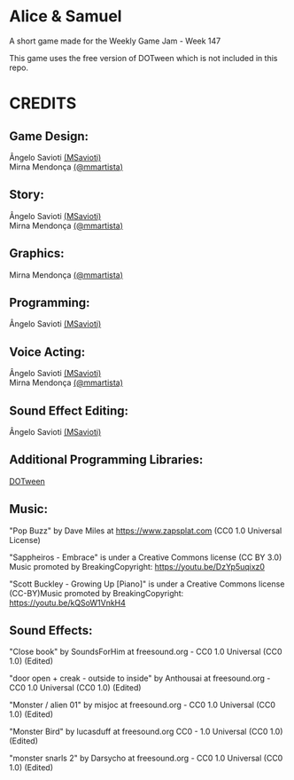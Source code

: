 # Alice & Samuel
A short game made for the Weekly Game Jam - Week 147

This game uses the free version of DOTween which is not included in this repo.

# CREDITS
## Game Design:
Ângelo Savioti [(MSavioti)](https://linktr.ee/msavioti)\
Mirna Mendonça [(@mmartista)](https://www.instagram.com/mmartista/)

## Story:
Ângelo Savioti [(MSavioti)](https://linktr.ee/msavioti)\
Mirna Mendonça [(@mmartista)](https://www.instagram.com/mmartista/)

## Graphics:
Mirna Mendonça [(@mmartista)](https://www.instagram.com/mmartista/)

## Programming:
Ângelo Savioti [(MSavioti)](https://linktr.ee/msavioti)

## Voice Acting:
Ângelo Savioti [(MSavioti)](https://linktr.ee/msavioti)\
Mirna Mendonça [(@mmartista)](https://www.instagram.com/mmartista/)

## Sound Effect Editing:
Ângelo Savioti [(MSavioti)](https://linktr.ee/msavioti)

## Additional Programming Libraries:
[DOTween](http://dotween.demigiant.com/)

## Music:
"Pop Buzz" by Dave Miles at https://www.zapsplat.com (CC0 1.0 Universal License)

"Sappheiros - Embrace" is under a Creative Commons license (CC BY 3.0) Music promoted by BreakingCopyright: https://youtu.be/DzYp5uqixz0

"Scott Buckley - Growing Up [Piano]" is under a Creative Commons license (CC-BY)Music promoted by BreakingCopyright: https://youtu.be/kQSoW1VnkH4

## Sound Effects:
"Close book" by SoundsForHim at freesound.org - CC0 1.0 Universal (CC0 1.0) (Edited)

"door open + creak - outside to inside" by Anthousai at freesound.org - CC0 1.0 Universal (CC0 1.0) (Edited)

"Monster / alien 01" by misjoc at freesound.org - CC0 1.0 Universal (CC0 1.0) (Edited)

"Monster Bird" by lucasduff at freesound.org CC0 - 1.0 Universal (CC0 1.0) (Edited)

"monster snarls 2" by Darsycho at freesound.org - CC0 1.0 Universal (CC0 1.0) (Edited)
